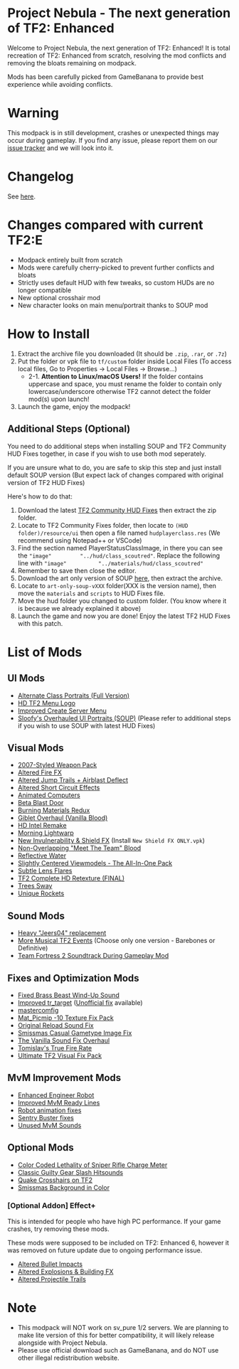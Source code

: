 # Project Nebula - The next generation of TF2: Enhanced
Welcome to Project Nebula, the next generation of TF2: Enhanced! It is total recreation of TF2: Enhanced from scratch, resolving the mod conflicts and removing the bloats remaining on modpack.

Mods has been carefully picked from GameBanana to provide best experience while avoiding conflicts.

# Warning
This modpack is in still development, crashes or unexpected things may occur during gameplay. If you find any issue, please report them on our [issue tracker](https://github.com/MysticMoonlight/EnhancedMod/issues) and we will look into it.

# Changelog
See [here](https://github.com/MysticMoonlight/EnhancedMod/blob/main/tf2e/CHANGELOG.md).

# Changes compared with current TF2:E
* Modpack entirely built from scratch
* Mods were carefully cherry-picked to prevent further conflicts and bloats
* Strictly uses default HUD with few tweaks, so custom HUDs are no longer compatible
* New optional crosshair mod
* New character looks on main menu/portrait thanks to SOUP mod

# How to Install
1. Extract the archive file you downloaded (It should be `.zip`, `.rar`, or `.7z`)
2. Put the folder or vpk file to `tf/custom` folder inside Local Files (To access local files, Go to Properties -> Local Files -> Browse...)
	* 2-1. **Attention to Linux/macOS Users!** If the folder contains uppercase and space, you must rename the folder to contain only lowercase/underscore otherwise TF2 cannot detect the folder mod(s) upon launch!
3. Launch the game, enjoy the modpack!

## Additional Steps (Optional)
You need to do additional steps when installing SOUP and TF2 Community HUD Fixes together, in case if you wish to use both mod seperately.

If you are unsure what to do, you are safe to skip this step and just install default SOUP version (But expect lack of changes compared with original version of TF2 HUD Fixes)

Here's how to do that:

1. Download the latest [TF2 Community HUD Fixes](https://gamebanana.com/mods/26450) then extract the zip folder.
2. Locate to TF2 Community Fixes folder, then locate to `(HUD folder)/resource/ui` then open a file named `hudplayerclass.res` (We recommend using Notepad++ or VSCode)
3. Find the section named PlayerStatusClassImage, in there you can see the `"image"			"../hud/class_scoutred"`. Replace the following line with `"image"			"../materials/hud/class_scoutred"`
4. Remember to save then close the editor.
5. Download the art only version of SOUP [here](https://gamebanana.com/mods/download/26400), then extract the archive.
6. Locate to `art-only-soup-vXXX` folder(XXX is the version name), then move the `materials` and `scripts` to HUD Fixes file.
7. Move the hud folder you changed to custom folder. (You know where it is because we already explained it above)
8. Launch the game and now you are done! Enjoy the latest TF2 HUD Fixes with this patch.

# List of Mods
## UI Mods
* [Alternate Class Portraits (Full Version)](https://gamebanana.com/mods/26024)
* [HD TF2 Menu Logo](https://gamebanana.com/mods/27061)
* [Improved Create Server Menu](https://gamebanana.com/mods/332109)
* [Sloofy's Overhauled UI Portraits (SOUP)](https://gamebanana.com/mods/26400) (Please refer to additional steps if you wish to use SOUP with latest HUD Fixes)

## Visual Mods
* [2007-Styled Weapon Pack](https://gamebanana.com/mods/198560)
* [Altered Fire FX](https://gamebanana.com/mods/289584)
* [Altered Jump Trails + Airblast Deflect](https://gamebanana.com/mods/11896)
* [Altered Short Circuit Effects](https://gamebanana.com/mods/11900)
* [Animated Computers](https://gamebanana.com/mods/199838)
* [Beta Blast Door](https://gamebanana.com/mods/199779)
* [Burning Materials Redux](https://gamebanana.com/mods/11895)
* [Giblet Overhaul (Vanilla Blood)](https://gamebanana.com/mods/205664)
* [HD Intel Remake](https://gamebanana.com/mods/199381)
* [Morning Lightwarp](https://gamebanana.com/mods/205354)
* [New Invulnerability & Shield FX](https://gamebanana.com/mods/197827) (Install `New Shield FX ONLY.vpk`)
* [Non-Overlapping "Meet The Team" Blood](https://gamebanana.com/mods/12372)
* [Reflective Water](https://gamebanana.com/mods/7560)
* [Slightly Centered Viewmodels - The All-In-One Pack](https://gamebanana.com/mods/205759)
* [Subtle Lens Flares](https://gamebanana.com/mods/11865)
* [TF2 Complete HD Retexture (FINAL)](https://gamebanana.cm/mods/198849)
* [Trees Sway](https://gamebanana.com/mods/36719)
* [Unique Rockets](https://gamebanana.com/mods/324446)

## Sound Mods
* [Heavy "Jeers04" replacement](https://gamebanana.com/sounds/50373)
* [More Musical TF2 Events](https://gamebanana.com/sounds/53978) (Choose only one version - Barebones or Definitive)
* [Team Fortress 2 Soundtrack During Gameplay Mod](https://gamebanana.com/mods/36634)

## Fixes and Optimization Mods
* [Fixed Brass Beast Wind-Up Sound](https://gamebanana.com/sounds/44288)
* [Improved tr_target](https://gamebanana.com/mods/74748) ([Unofficial fix](https://github.com/RoonMoonlight/Improved-tr_target-UnofficialFix/releases/latest) available)
* [mastercomfig](https://mastercomfig.com)
* [Mat_Picmip -10 Texture Fix Pack](https://gamebanana.com/mods/198036)
* [Original Reload Sound Fix](https://gamebanana.com/sounds/44136)
* [Smissmas Casual Gametype Image Fix](https://gamebanana.com/mods/27036)
* [The Vanilla Sound Fix Overhaul](https://gamebanana.com/sounds/51208)
* [Tomislav's True Fire Rate](https://gamebanana.com/sounds/47174)
* [Ultimate TF2 Visual Fix Pack](https://github.com/agrastiOs/Ultimate-TF2-Visual-Fix-Pack)

## MvM Improvement Mods
* [Enhanced Engineer Robot](https://gamebanana.com/mods/340370)
* [Improved MvM Ready Lines](https://gamebanana.com/sounds/23729)
* [Robot animation fixes](https://gamebanana.com/mods/206443)
* [Sentry Buster fixes](https://gamebanana.com/mods/205386)
* [Unused MvM Sounds](https://gamebanana.com/sounds/41860)

## Optional Mods
* [Color Coded Lethality of Sniper Rifle Charge Meter](https://gamebanana.com/mods/345919)
* [Classic Guilty Gear Slash Hitsounds](https://gamebanana.com/sounds/56790)
* [Quake Crosshairs on TF2](https://gamebanana.com/mods/12535)
* [Smissmas Background in Color](https://gamebanana.com/mods/25229)

### [Optional Addon] Effect+
This is intended for people who have high PC performance. If your game crashes, try removing these mods.

These mods were supposed to be included on TF2: Enhanced 6, however it was removed on future update due to ongoing performance issue.
* [Altered Bullet Impacts](https://gamebanana.com/mods/12384)
* [Altered Explosions & Building FX](https://gamebanana.com/mods/12457)
* [Altered Projectile Trails](https://gamebanana.com/mods/12420)

# Note
* This modpack will NOT work on sv_pure 1/2 servers. We are planning to make lite version of this for better compatibility, it will likely release alongside with Project Nebula.
* Please use official download such as GameBanana, and do NOT use other illegal redistribution website.
